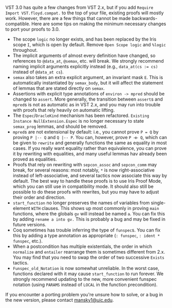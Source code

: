 VST 3.0 has quite a few changes from VST 2.x, but if you add `Require Import VST.floyd.compat.` to the top of your file, existing proofs will mostly work. However, there are a few things that cannot be made backwards-compatible. Here are some tips on making the minimum necessary changes to port your proofs to 3.0.

* The scope `logic` no longer exists, and has been replaced by the Iris scope `I`, which is open by default. Remove `Open Scope logic` and `%logic` throughout.
* The implicit arguments of almost every definition have changed, so references to `@data_at`, `@semax`, etc. will break. We strongly recommend naming implicit arguments explicitly instead (e.g., `data_at(cs := cs)` instead of `@data_at cs`).
* `semax` also takes an extra explicit argument, an invariant mask `E`. This is automatically instantiated by `semax_body`, but it will affect the statement of lemmas that are stated directly on `semax`.
* Assertions with explicit type annotations of `environ -> mpred` should be changed to `assert`. More generally, the transition between `assert`s and `mpred`s is not as automatic as in VST 2.x, and you may run into trouble with proofs that rely heavily on automatic lifting.
* The `Espec`/`OracleKind` mechanism has been refactored. `Existing Instance NullExtension.Espec` is no longer necessary to state `semax_prog` lemmas, and should be removed.
* `mpred`s are not extensional by default: i.e., you cannot prove `P = Q` by proving `P |-- Q` and `Q |-- P`. You can, however, prove `P ⊣⊢ Q`, which can be given to `rewrite` and generally functions the same as equality in most cases. If you really want equality rather than equivalence, you can prove it by rewriting with equalities, and many useful lemmas hav already been proved as equalities.
* Proofs that rely on rewriting with `sepcon_assoc` and `sepcon_comm` may break, for several reasons: most notably, `*` is now right-associative instead of left-associative, and several tactics now associate this way by default. The best way to handle these proofs is to use Iris Proof Mode, which you can still use in compatibility mode. It should also still be possible to do these proofs with rewrites, but you may have to adjust their order and direction.
* `start_function` no longer preserves the names of variables from single-element `WITH` clauses. This shows up most commonly in proving `main` functions, where the globals `gv` will instead be named `a`. You can fix this by adding `rename a into gv.` This is probably a bug and may be fixed in future versions.
* Coq sometimes has trouble inferring the type of `funspec`s. You can fix this by adding a type annotation as appropriate (`: funspec`, `: ident * funspec`, etc.).
* When a postcondition has multiple existentials, the order in which `normalize` and `entailer` rearrange them is sometimes different from 2.x. You may find that you need to swap the order of two successive `Exists` tactics.
* `Funspec_old_Notation` is now somewhat unreliable. In the worst case, functions declared with it may cause `start_function` to run forever. We strongly recommend updating to the new, more convenient funspec notation (using `PARAMS` instead of `LOCAL` in the function precondition).

If you encounter a porting problem you're unsure how to solve, or a bug in the new version, please contact [mansky1@uic.edu](mailto:mansky1@uic.edu).
